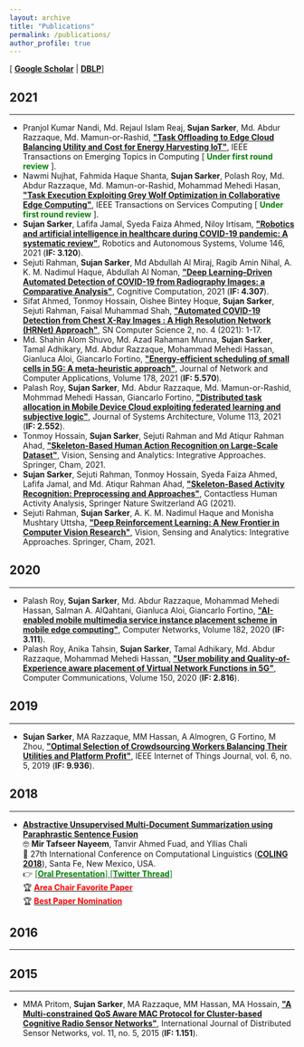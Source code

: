```yaml
---
layout: archive
title: "Publications"
permalink: /publications/
author_profile: true
---
```


[ [**Google Scholar**](https://scholar.google.com/citations?hl=en&user=uCSts6gAAAAJ&view_op=list_works&sortby=pubdate) \| [**DBLP**](https://dblp.org/pid/183/5530.html)]

## 2021
-----------
* Pranjol Kumar Nandi, Md. Rejaul Islam Reaj, **Sujan Sarker**, Md. Abdur Razzaque, Md. Mamun-or-Rashid, [**"Task Offloading to Edge Cloud Balancing Utility and Cost for Energy Harvesting IoT"**](#), IEEE Transactions on Emerging Topics in Computing [<span style ="color:Green"> **Under first round review** </span>].
* Nawmi Nujhat, Fahmida Haque Shanta, **Sujan Sarker**, Polash Roy, Md. Abdur Razzaque, Md. Mamun-or-Rashid, Mohammad Mehedi Hasan, [**"Task Execution Exploiting Grey Wolf Optimization in Collaborative Edge Computing"**](#), IEEE Transactions on Services Computing [<span style ="color:Green"> **Under first round review** </span>].
* **Sujan Sarker**, Lafifa Jamal, Syeda Faiza Ahmed, Niloy Irtisam, [**"Robotics and artificial intelligence in healthcare during COVID-19 pandemic: A systematic review"**](https://www.sciencedirect.com/science/article/pii/S0921889021001871), Robotics and Autonomous Systems, Volume 146, 2021 (**IF: 3.120**).
* Sejuti Rahman, **Sujan Sarker**, Md Abdullah Al Miraj, Ragib Amin Nihal, A. K. M. Nadimul Haque, Abdullah Al Noman, [**"Deep Learning–Driven Automated Detection of COVID-19 from Radiography Images: a Comparative Analysis"**](https://link.springer.com/article/10.1007/s12559-020-09779-5), Cognitive Computation, 2021 (**IF: 4.307**).
* Sifat Ahmed, Tonmoy Hossain, Oishee Bintey Hoque, **Sujan Sarker**, Sejuti Rahman, Faisal Muhammad Shah, [**"Automated COVID-19 Detection from Chest X-Ray Images : A High Resolution Network (HRNet) Approach"**](https://link.springer.com/article/10.1007/s42979-021-00690-w), SN Computer Science 2, no. 4 (2021): 1-17.
* Md. Shahin Alom Shuvo, Md. Azad Rahaman Munna, **Sujan Sarker**, Tamal Adhikary, Md. Abdur Razzaque, Mohammad Mehedi Hassan, Gianluca Aloi, Giancarlo Fortino, [**"Energy-efficient scheduling of small cells in 5G: A meta-heuristic approach"**](https://www.sciencedirect.com/science/article/abs/pii/S1084804521000138), Journal of Network and Computer Applications, Volume 178, 2021 (**IF: 5.570**).
*  Palash Roy, **Sujan Sarker**, Md. Abdur Razzaque, Md. Mamun-or-Rashid, Mohmmad Mehedi Hassan, Giancarlo Fortino, [**"Distributed task allocation in Mobile Device Cloud exploiting federated learning and subjective logic"**](https://www.sciencedirect.com/science/article/abs/pii/S1084804521000138), Journal of Systems Architecture, Volume 113, 2021 (**IF: 2.552**).
*  Tonmoy Hossain, **Sujan Sarker**, Sejuti Rahman and Md Atiqur Rahman Ahad, [**"Skeleton-Based Human Action Recognition on Large-Scale Dataset"**](https://link.springer.com/chapter/10.1007/978-3-030-75490-7_5), Vision, Sensing and Analytics: Integrative Approaches. Springer, Cham, 2021. 
* **Sujan Sarker**, Sejuti Rahman, Tonmoy Hossain, Syeda Faiza Ahmed, Lafifa Jamal, and Md. Atiqur Rahman Ahad, [**"Skeleton-Based Activity Recognition: Preprocessing and Approaches"**](https://link.springer.com/chapter/10.1007\%2F978-3-030-68590-4_2), Contactless Human Activity Analysis, Springer Nature Switzerland AG (2021). 
* Sejuti Rahman, **Sujan Sarker**, A. K. M. Nadimul Haque and Monisha Mushtary Uttsha, [**"Deep Reinforcement Learning: A New Frontier in Computer Vision Research"**](https://link.springer.com/chapter/10.1007/978-3-030-75490-7_2), Vision, Sensing and Analytics: Integrative Approaches. Springer, Cham, 2021. 

## 2020
-----------
* Palash Roy, **Sujan Sarker**, Md. Abdur Razzaque, Mohammad Mehedi Hassan, Salman A. AlQahtani, Gianluca Aloi, Giancarlo Fortino, [**"AI-enabled mobile multimedia service instance placement scheme in mobile edge computing"**](https://www.sciencedirect.com/science/article/abs/pii/S1389128620312160), Computer Networks, Volume 182, 2020 (**IF:  3.111**). 
* Palash Roy, Anika Tahsin, **Sujan Sarker**, Tamal Adhikary, Md. Abdur Razzaque, Mohammad Mehedi Hassan, [**"User mobility and Quality-of-Experience aware placement of Virtual Network Functions in 5G"**](https://www.sciencedirect.com/science/article/abs/pii/S0140366419314227), Computer Communications, Volume 150, 2020 (**IF:  2.816**). 

## 2019
-----------
* **Sujan Sarker**, MA Razzaque, MM Hassan, A Almogren, G Fortino, M Zhou, [**"Optimal Selection of Crowdsourcing Workers Balancing Their Utilities and Platform Profit"**](https://ieeexplore.ieee.org/abstract/document/8731644), IEEE Internet of Things Journal, vol. 6, no. 5, 2019 (**IF:  9.936**). 

## 2018
-----------
* [**Abstractive Unsupervised Multi-Document Summarization using Paraphrastic Sentence Fusion**](http://aclweb.org/anthology/C18-1102) <br/>
🤓 **Mir Tafseer Nayeem**, Tanvir Ahmed Fuad, and Yllias Chali <br/>
📰 27th International Conference on Computational Linguistics ([**COLING 2018**](https://coling2018.org/)), Santa Fe, New Mexico, USA. <br/>
👉 [<span style ="color:Green"> [**Oral Presentation**] </span>](https://tafseer-nayeem.github.io/files/COLING_2018_Presentation.pdf) [<span style ="color:Green"> [**Twitter Thread**] </span>](https://twitter.com/mtnayeem/status/1007565988047409152?s=20) <br/>
🏆 [<span style="color:Red"> **Area Chair Favorite Paper** </span>](http://coling2018.org/coling-2018-best-papers/) <br/>
🏆 [<span style="color:Red"> **Best Paper Nomination** </span>](http://coling2018.org/coling-2018-best-papers/)   


## 2016
-----------


## 2015
-----------
* MMA Pritom, **Sujan Sarker**, MA Razzaque, MM Hassan, MA Hossain, [**"A Multi-constrained QoS Aware MAC Protocol for Cluster-based Cognitive Radio Sensor Networks"**](https://journals.sagepub.com/doi/full/10.1155/2015/262871), International Journal of Distributed Sensor Networks, vol. 11, no. 5, 2015 (**IF:  1.151**). 

<br/>
